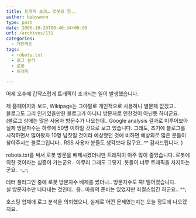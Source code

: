 ```yaml
---
title: 트래픽 초과… 로봇의 힘..
author: babyworm
type: post
date: 2006-10-20T00:40:34+00:00
url: /archives/131
categories:
  - 개인적인
tags:
  - robots.txt
  - 로그 분석
  - 로봇
  - 트래픽

---
```

어제 오후에 갑작스럽게 트래픽이 초과되는 일이 발생했습니다. 

제 홈페이지와 보드, Wikipage는 그야말로 개인적으로 사용하니 별문제 없겠고..  
블로그도 그리 인기있을만한 블로그가 아니니 방문자로 인한것이 아닌듯 하더군요..  
(블로그 상에는 많은 사용자 방문수가 나오는데.. Google analysis 결과로 미루어보아 실제 방문자수는 하루에 50명 이하일 것으로 보고 있습니다. 그래도, 초기에 블로그를 시작하면서 많아봤자 10명 남짓일 것이라 예상했던 것에 비하면 예상외로 많은 분들이 찾아주시는 블로그입니다.. RSS 사용자 분들도 생각보다 많구요..^^ 감사드립니다. )

robots.txt를 써서 로봇 방문을 배제시켰더니만 트래픽이 아주 많이 줄었습니다. 로봇에 의한 것이라는 심증이 가는군요.. 아무리 그래도 그렇지..봇들이 너무 트래픽을 차지하는군요.. -_-;

테터 플러그인 중에 로봇 방문자수 배제를 썼더니.. 방문자수도 뚝! 떨어졌습니다.  
실 방문자수만 나타내는 것인데.. 음.. 마음의 준비는 있었지만 좌절스럽긴 하군요.. ^^;

호스팅 업체에 로그 분석을 의뢰했으니, 실제로 어떤 문제였는지는 오늘 정도에 나오겠지요..